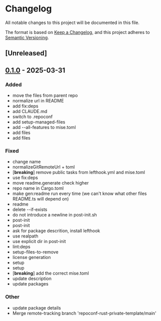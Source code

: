 # Changelog

All notable changes to this project will be documented in this file.

The format is based on [Keep a Changelog](https://keepachangelog.com/en/1.0.0/),
and this project adheres to [Semantic Versioning](https://semver.org/spec/v2.0.0.html).

## [Unreleased]

## [0.1.0](https://github.com/DenisGorbachev/treenode/releases/tag/v0.1.0) - 2025-03-31

### Added

- move the files from parent repo
- normalize url in README
- add fix:deps
- add CLAUDE.md
- switch to .repoconf
- add setup-managed-files
- add --all-features to mise.toml
- add files
- add files

### Fixed

- change name
- normalizeGitRemoteUrl + toml
- [**breaking**] remove public tasks from lefthook.yml and mise.toml
- use fix:deps
- move readme.generate check higher
- repo name in Cargo.toml
- make gen:readme run every time (we can't know what other files README.ts will depend on)
- readme
- delete --if-exists
- do not introduce a newline in post-init.sh
- post-init
- post-init
- ask for package descrition, install lefthook
- use realpath
- use explicit dir in post-init
- lint:deps
- setup-files-to-remove
- license generation
- setup
- setup
- [**breaking**] add the correct mise.toml
- update description
- update packages

### Other

- update package details
- Merge remote-tracking branch 'repoconf-rust-private-template/main'
